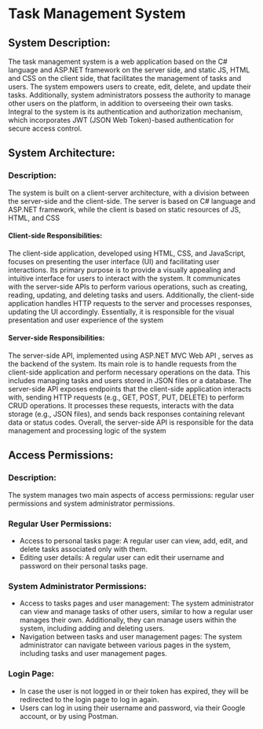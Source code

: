 
# Task Management System
  
 ## System Description:
  The task management system is a web application based on the C# language and ASP.NET framework on the server side, and static JS, HTML and CSS on the client side, that facilitates the management of tasks and users. The system empowers users to create, edit, delete, and update their tasks. Additionally, system administrators possess the authority to manage other users on the platform, in addition to overseeing their own tasks. Integral to the system is its authentication and authorization mechanism, which incorporates JWT (JSON Web Token)-based authentication for secure access control.

## System Architecture:

### Description:
The system is built on a client-server architecture, with a division between the server-side and the client-side. The server is based on C# language and ASP.NET framework, while the client is based on static resources of JS, HTML, and CSS
#### Client-side Responsibilities:

The client-side application, developed using HTML, CSS, and JavaScript, focuses on presenting the user interface (UI) and facilitating user interactions. Its primary purpose is to provide a visually appealing and intuitive interface for users to interact with the system. It communicates with the server-side APIs to perform various operations, such as creating, reading, updating, and deleting tasks and users. Additionally, the client-side application handles HTTP requests to the server and processes responses, updating the UI accordingly. Essentially, it is responsible for the visual presentation and user experience of the system

#### Server-side Responsibilities:
The server-side API, implemented using ASP.NET MVC Web API , serves as the backend of the system. Its main role is to handle requests from the client-side application and perform necessary operations on the data. This includes managing tasks and users stored in JSON files or a database. The server-side API exposes endpoints that the client-side application interacts with, sending HTTP requests (e.g., GET, POST, PUT, DELETE) to perform CRUD operations. It processes these requests, interacts with the data storage (e.g., JSON files), and sends back responses containing relevant data or status codes. Overall, the server-side API is responsible for the data management and processing logic of the system

## Access Permissions:
### Description:
The system manages two main aspects of access permissions: regular user permissions and system administrator permissions.

### Regular User Permissions:
- Access to personal tasks page: A regular user can view, add, edit, and delete tasks associated only with them.
- Editing user details: A regular user can edit their username and password on their personal tasks page.

### System Administrator Permissions:
- Access to tasks pages and user management: The system administrator can view and manage tasks of other users, similar to how a regular user manages their own. Additionally, they can manage users within the system, including adding and deleting users.
- Navigation between tasks and user management pages: The system administrator can navigate between various pages in the system, including tasks and user management pages.

### Login Page:

- In case the user is not logged in or their token has expired, they will be redirected to the login page to log in again.
- Users can log in using their username and password, via their Google account, or by using Postman.
 